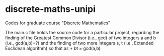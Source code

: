 # discrete-maths-unipi
Codes for graduate course "Discrete Mathematics"

The main.c file holds the source code for a particular project, regarding the finding of the Greatest Common Divisor (i.e., gcd) of two integers a and b (i.e., gcd(a,b)=?) and the finding of two more integers s, t (i.e., Extended Euclidean algorithm) so that a*s + b*t = gcd(a,b)
